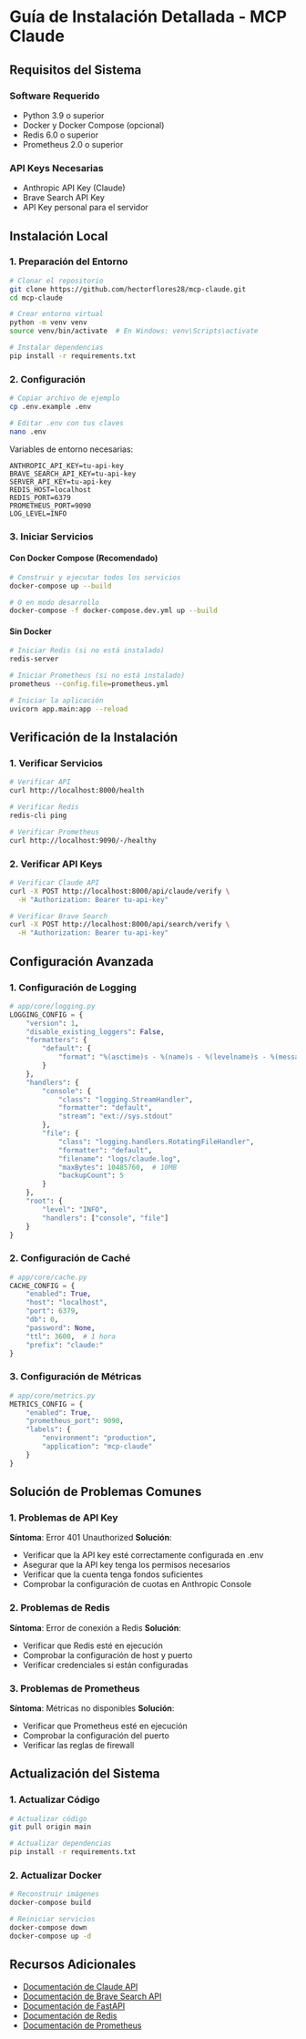 # Guía de Instalación Detallada - MCP Claude

## Requisitos del Sistema

### Software Requerido
- Python 3.9 o superior
- Docker y Docker Compose (opcional)
- Redis 6.0 o superior
- Prometheus 2.0 o superior

### API Keys Necesarias
- Anthropic API Key (Claude)
- Brave Search API Key
- API Key personal para el servidor

## Instalación Local

### 1. Preparación del Entorno

```bash
# Clonar el repositorio
git clone https://github.com/hectorflores28/mcp-claude.git
cd mcp-claude

# Crear entorno virtual
python -m venv venv
source venv/bin/activate  # En Windows: venv\Scripts\activate

# Instalar dependencias
pip install -r requirements.txt
```

### 2. Configuración

```bash
# Copiar archivo de ejemplo
cp .env.example .env

# Editar .env con tus claves
nano .env
```

Variables de entorno necesarias:
```env
ANTHROPIC_API_KEY=tu-api-key
BRAVE_SEARCH_API_KEY=tu-api-key
SERVER_API_KEY=tu-api-key
REDIS_HOST=localhost
REDIS_PORT=6379
PROMETHEUS_PORT=9090
LOG_LEVEL=INFO
```

### 3. Iniciar Servicios

#### Con Docker Compose (Recomendado)
```bash
# Construir y ejecutar todos los servicios
docker-compose up --build

# O en modo desarrollo
docker-compose -f docker-compose.dev.yml up --build
```

#### Sin Docker
```bash
# Iniciar Redis (si no está instalado)
redis-server

# Iniciar Prometheus (si no está instalado)
prometheus --config.file=prometheus.yml

# Iniciar la aplicación
uvicorn app.main:app --reload
```

## Verificación de la Instalación

### 1. Verificar Servicios

```bash
# Verificar API
curl http://localhost:8000/health

# Verificar Redis
redis-cli ping

# Verificar Prometheus
curl http://localhost:9090/-/healthy
```

### 2. Verificar API Keys

```bash
# Verificar Claude API
curl -X POST http://localhost:8000/api/claude/verify \
  -H "Authorization: Bearer tu-api-key"

# Verificar Brave Search
curl -X POST http://localhost:8000/api/search/verify \
  -H "Authorization: Bearer tu-api-key"
```

## Configuración Avanzada

### 1. Configuración de Logging

```python
# app/core/logging.py
LOGGING_CONFIG = {
    "version": 1,
    "disable_existing_loggers": False,
    "formatters": {
        "default": {
            "format": "%(asctime)s - %(name)s - %(levelname)s - %(message)s"
        }
    },
    "handlers": {
        "console": {
            "class": "logging.StreamHandler",
            "formatter": "default",
            "stream": "ext://sys.stdout"
        },
        "file": {
            "class": "logging.handlers.RotatingFileHandler",
            "formatter": "default",
            "filename": "logs/claude.log",
            "maxBytes": 10485760,  # 10MB
            "backupCount": 5
        }
    },
    "root": {
        "level": "INFO",
        "handlers": ["console", "file"]
    }
}
```

### 2. Configuración de Caché

```python
# app/core/cache.py
CACHE_CONFIG = {
    "enabled": True,
    "host": "localhost",
    "port": 6379,
    "db": 0,
    "password": None,
    "ttl": 3600,  # 1 hora
    "prefix": "claude:"
}
```

### 3. Configuración de Métricas

```python
# app/core/metrics.py
METRICS_CONFIG = {
    "enabled": True,
    "prometheus_port": 9090,
    "labels": {
        "environment": "production",
        "application": "mcp-claude"
    }
}
```

## Solución de Problemas Comunes

### 1. Problemas de API Key

**Síntoma**: Error 401 Unauthorized
**Solución**: 
- Verificar que la API key esté correctamente configurada en .env
- Asegurar que la API key tenga los permisos necesarios
- Verificar que la cuenta tenga fondos suficientes
- Comprobar la configuración de cuotas en Anthropic Console

### 2. Problemas de Redis

**Síntoma**: Error de conexión a Redis
**Solución**:
- Verificar que Redis esté en ejecución
- Comprobar la configuración de host y puerto
- Verificar credenciales si están configuradas

### 3. Problemas de Prometheus

**Síntoma**: Métricas no disponibles
**Solución**:
- Verificar que Prometheus esté en ejecución
- Comprobar la configuración del puerto
- Verificar las reglas de firewall

## Actualización del Sistema

### 1. Actualizar Código

```bash
# Actualizar código
git pull origin main

# Actualizar dependencias
pip install -r requirements.txt
```

### 2. Actualizar Docker

```bash
# Reconstruir imágenes
docker-compose build

# Reiniciar servicios
docker-compose down
docker-compose up -d
```

## Recursos Adicionales

- [Documentación de Claude API](https://docs.anthropic.com/claude/reference/getting-started-with-the-api)
- [Documentación de Brave Search API](https://brave.com/search/api/)
- [Documentación de FastAPI](https://fastapi.tiangolo.com/)
- [Documentación de Redis](https://redis.io/documentation)
- [Documentación de Prometheus](https://prometheus.io/docs/) 